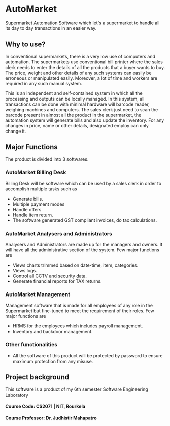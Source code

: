 # AutoMarket
Supermarket Automation Software which let's a supermarket to handle all its day to day transactions in an easier way.

## Why to use?
In conventional supermarkets, there is a very low use of computers and automation. The supermarkets use conventional bill printer where the sales clerk needs to enter the details of all the products that a buyer wants to buy. The price, weight and other details of any such systems can easily be erroneous or manipulated easily. Moreover, a lot of time and workers are required in any such manual system.

This is an independent and self-contained system in which all the processing and outputs can be locally managed. In this system, all transactions can be done with minimal hardware will barcode reader, weighing machines and computers. The sales clerk just need to scan the barcode present in almost all the product in the supermarket, the automation system will generate bills and also update the inventory. For any changes in price, name or other details, designated employ can only change it.

## Major Functions
The product is divided into 3 softwares.

### AutoMarket Billing Desk
Billing Desk will be software which can be used by a sales clerk in order to accomplish multiple tasks such as
- Generate bills.
- Multiple payment modes
- Handle offers
- Handle item return.
- The software generated GST compliant invoices, do tax calculations.

### AutoMarket Analysers and Administrators
Analysers and Administrators are made up for the managers and owners. It will have all the administrative section of the system. Few major functions are
- Views charts trimmed based on date-time, item, categories.
- Views logs.
- Control all CCTV and security data.
- Generate financial reports for TAX returns.
### AutoMarket Management
Management software that is made for all employees of any role in the Supermarket but fine-tuned to meet the requirement of their roles. Few major functions are
- HRMS for the employees which includes payroll management.
- Inventory and backdoor management.

### Other functionalities
- All the software of this product will be protected by password to ensure maximum protection from any misuse.


## Project background
This software is a product of my 6th semester Software Engineering Laboratory
#### Course Code: CS2071 | NIT, Rourkela
#### Course Professor: Dr. Judhistir Mahapatro
